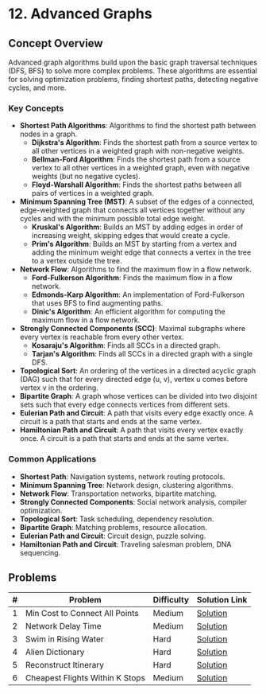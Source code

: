 # 12. Advanced Graphs

## Concept Overview

Advanced graph algorithms build upon the basic graph traversal techniques (DFS, BFS) to solve more complex problems. These algorithms are essential for solving optimization problems, finding shortest paths, detecting negative cycles, and more.

### Key Concepts
- **Shortest Path Algorithms**: Algorithms to find the shortest path between nodes in a graph.
  - **Dijkstra's Algorithm**: Finds the shortest path from a source vertex to all other vertices in a weighted graph with non-negative weights.
  - **Bellman-Ford Algorithm**: Finds the shortest path from a source vertex to all other vertices in a weighted graph, even with negative weights (but no negative cycles).
  - **Floyd-Warshall Algorithm**: Finds the shortest paths between all pairs of vertices in a weighted graph.
- **Minimum Spanning Tree (MST)**: A subset of the edges of a connected, edge-weighted graph that connects all vertices together without any cycles and with the minimum possible total edge weight.
  - **Kruskal's Algorithm**: Builds an MST by adding edges in order of increasing weight, skipping edges that would create a cycle.
  - **Prim's Algorithm**: Builds an MST by starting from a vertex and adding the minimum weight edge that connects a vertex in the tree to a vertex outside the tree.
- **Network Flow**: Algorithms to find the maximum flow in a flow network.
  - **Ford-Fulkerson Algorithm**: Finds the maximum flow in a flow network.
  - **Edmonds-Karp Algorithm**: An implementation of Ford-Fulkerson that uses BFS to find augmenting paths.
  - **Dinic's Algorithm**: An efficient algorithm for computing the maximum flow in a flow network.
- **Strongly Connected Components (SCC)**: Maximal subgraphs where every vertex is reachable from every other vertex.
  - **Kosaraju's Algorithm**: Finds all SCCs in a directed graph.
  - **Tarjan's Algorithm**: Finds all SCCs in a directed graph with a single DFS.
- **Topological Sort**: An ordering of the vertices in a directed acyclic graph (DAG) such that for every directed edge (u, v), vertex u comes before vertex v in the ordering.
- **Bipartite Graph**: A graph whose vertices can be divided into two disjoint sets such that every edge connects vertices from different sets.
- **Eulerian Path and Circuit**: A path that visits every edge exactly once. A circuit is a path that starts and ends at the same vertex.
- **Hamiltonian Path and Circuit**: A path that visits every vertex exactly once. A circuit is a path that starts and ends at the same vertex.

### Common Applications
- **Shortest Path**: Navigation systems, network routing protocols.
- **Minimum Spanning Tree**: Network design, clustering algorithms.
- **Network Flow**: Transportation networks, bipartite matching.
- **Strongly Connected Components**: Social network analysis, compiler optimization.
- **Topological Sort**: Task scheduling, dependency resolution.
- **Bipartite Graph**: Matching problems, resource allocation.
- **Eulerian Path and Circuit**: Circuit design, puzzle solving.
- **Hamiltonian Path and Circuit**: Traveling salesman problem, DNA sequencing.

## Problems

| # | Problem | Difficulty | Solution Link |
|---|---------|------------|---------------|
| 1 | Min Cost to Connect All Points | Medium | [Solution](./01_Min_Cost_to_Connect_All_Points.md) |
| 2 | Network Delay Time | Medium | [Solution](./02_Network_Delay_Time.md) |
| 3 | Swim in Rising Water | Hard | [Solution](./03_Swim_in_Rising_Water.md) |
| 4 | Alien Dictionary | Hard | [Solution](./04_Alien_Dictionary.md) |
| 5 | Reconstruct Itinerary | Hard | [Solution](./05_Reconstruct_Itinerary.md) |
| 6 | Cheapest Flights Within K Stops | Medium | [Solution](./06_Cheapest_Flights_Within_K_Stops.md) |
